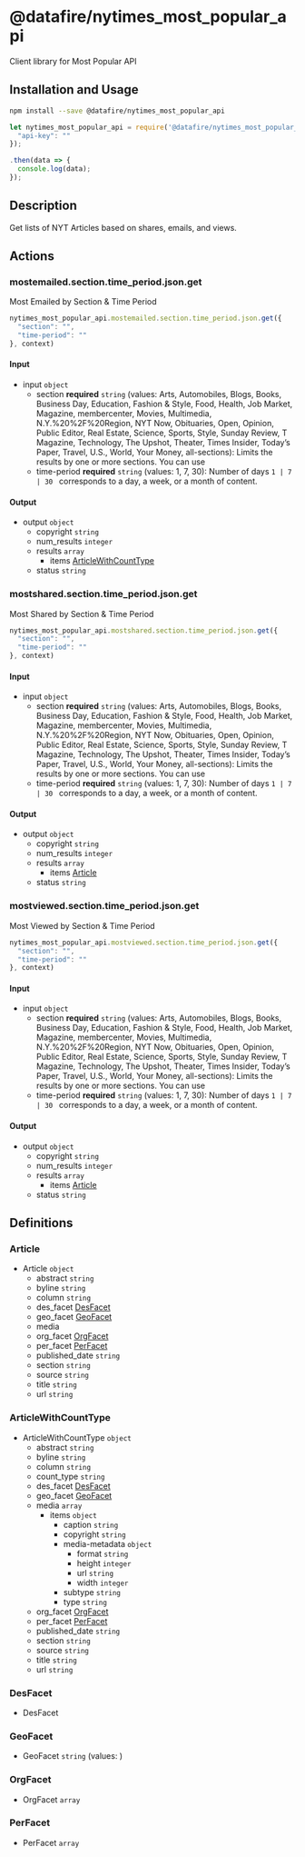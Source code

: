 # @datafire/nytimes_most_popular_api

Client library for Most Popular API

## Installation and Usage
```bash
npm install --save @datafire/nytimes_most_popular_api
```
```js
let nytimes_most_popular_api = require('@datafire/nytimes_most_popular_api').create({
  "api-key": ""
});

.then(data => {
  console.log(data);
});
```

## Description

Get lists of NYT Articles based on shares, emails, and views.

## Actions

### mostemailed.section.time_period.json.get
Most Emailed by Section & Time Period


```js
nytimes_most_popular_api.mostemailed.section.time_period.json.get({
  "section": "",
  "time-period": ""
}, context)
```

#### Input
* input `object`
  * section **required** `string` (values: Arts, Automobiles, Blogs, Books, Business Day, Education, Fashion & Style, Food, Health, Job Market, Magazine, membercenter, Movies, Multimedia, N.Y.%20%2F%20Region, NYT Now, Obituaries, Open, Opinion, Public Editor, Real Estate, Science, Sports, Style, Sunday Review, T Magazine, Technology, The Upshot, Theater, Times Insider, Today’s Paper, Travel, U.S., World, Your Money, all-sections): Limits the results by one or more sections. You can use
  * time-period **required** `string` (values: 1, 7, 30): Number of days `1 | 7 | 30 ` corresponds to a day, a week, or a month of content.

#### Output
* output `object`
  * copyright `string`
  * num_results `integer`
  * results `array`
    * items [ArticleWithCountType](#articlewithcounttype)
  * status `string`

### mostshared.section.time_period.json.get
Most Shared by Section & Time Period


```js
nytimes_most_popular_api.mostshared.section.time_period.json.get({
  "section": "",
  "time-period": ""
}, context)
```

#### Input
* input `object`
  * section **required** `string` (values: Arts, Automobiles, Blogs, Books, Business Day, Education, Fashion & Style, Food, Health, Job Market, Magazine, membercenter, Movies, Multimedia, N.Y.%20%2F%20Region, NYT Now, Obituaries, Open, Opinion, Public Editor, Real Estate, Science, Sports, Style, Sunday Review, T Magazine, Technology, The Upshot, Theater, Times Insider, Today’s Paper, Travel, U.S., World, Your Money, all-sections): Limits the results by one or more sections. You can use
  * time-period **required** `string` (values: 1, 7, 30): Number of days `1 | 7 | 30 ` corresponds to a day, a week, or a month of content.

#### Output
* output `object`
  * copyright `string`
  * num_results `integer`
  * results `array`
    * items [Article](#article)
  * status `string`

### mostviewed.section.time_period.json.get
Most Viewed by Section & Time Period


```js
nytimes_most_popular_api.mostviewed.section.time_period.json.get({
  "section": "",
  "time-period": ""
}, context)
```

#### Input
* input `object`
  * section **required** `string` (values: Arts, Automobiles, Blogs, Books, Business Day, Education, Fashion & Style, Food, Health, Job Market, Magazine, membercenter, Movies, Multimedia, N.Y.%20%2F%20Region, NYT Now, Obituaries, Open, Opinion, Public Editor, Real Estate, Science, Sports, Style, Sunday Review, T Magazine, Technology, The Upshot, Theater, Times Insider, Today’s Paper, Travel, U.S., World, Your Money, all-sections): Limits the results by one or more sections. You can use
  * time-period **required** `string` (values: 1, 7, 30): Number of days `1 | 7 | 30 ` corresponds to a day, a week, or a month of content.

#### Output
* output `object`
  * copyright `string`
  * num_results `integer`
  * results `array`
    * items [Article](#article)
  * status `string`



## Definitions

### Article
* Article `object`
  * abstract `string`
  * byline `string`
  * column `string`
  * des_facet [DesFacet](#desfacet)
  * geo_facet [GeoFacet](#geofacet)
  * media
  * org_facet [OrgFacet](#orgfacet)
  * per_facet [PerFacet](#perfacet)
  * published_date `string`
  * section `string`
  * source `string`
  * title `string`
  * url `string`

### ArticleWithCountType
* ArticleWithCountType `object`
  * abstract `string`
  * byline `string`
  * column `string`
  * count_type `string`
  * des_facet [DesFacet](#desfacet)
  * geo_facet [GeoFacet](#geofacet)
  * media `array`
    * items `object`
      * caption `string`
      * copyright `string`
      * media-metadata `object`
        * format `string`
        * height `integer`
        * url `string`
        * width `integer`
      * subtype `string`
      * type `string`
  * org_facet [OrgFacet](#orgfacet)
  * per_facet [PerFacet](#perfacet)
  * published_date `string`
  * section `string`
  * source `string`
  * title `string`
  * url `string`

### DesFacet
* DesFacet

### GeoFacet
* GeoFacet `string` (values: )

### OrgFacet
* OrgFacet `array`

### PerFacet
* PerFacet `array`


